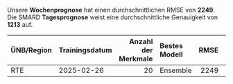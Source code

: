 
Unsere __Wochenprognose__ hat einen durchschnittlichen RMSE von __2249__.  
Die SMARD __Tagesprognose__ weist eine durchschnittliche Genauigkeit von __1213__ auf.
    
| ÜNB/Region   | Trainingsdatum   |   Anzahl der Merkmale | Bestes Modell   |   RMSE |   TSO RMSE |
|:-------------|:-----------------|----------------------:|:----------------|-------:|-----------:|
| RTE          | 2025-02-26       |                    20 | Ensemble        |   2249 |       1213 |